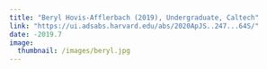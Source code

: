 ```yaml
---
title: "Beryl Hovis-Afflerbach (2019), Undergraduate, Caltech"
link: "https://ui.adsabs.harvard.edu/abs/2020ApJS..247...64S/"
date: -2019.7
image: 
  thumbnail: /images/beryl.jpg
---
```


